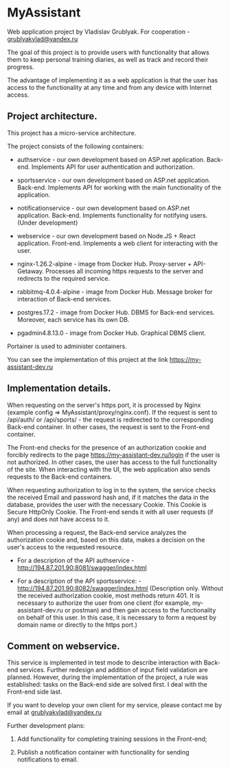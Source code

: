# MyAssistant

Web application project by Vladislav Grublyak. For cooperation - grublyakvlad@yandex.ru

The goal of this project is to provide users with functionality that allows them to keep personal training diaries, as well as track and record their progress.

The advantage of implementing it as a web application is that the user has access to the functionality at any time and from any device with Internet access.

## Project architecture.

This project has a micro-service architecture.

The project consists of the following containers:

- authservice - our own development based on ASP.net application. Back-end. Implements API for user authentication and authorization.

- sportsservice - our own development based on ASP.net application. Back-end. Implements API for working with the main functionality of the application.

- notificationservice - our own development based on ASP.net application. Back-end. Implements functionality for notifying users. (Under development)

- webservice - our own development based on Node.JS + React application. Front-end. Implements a web client for interacting with the user.

- nginx-1.26.2-alpine - image from Docker Hub. Proxy-server + API-Getaway. Processes all incoming https requests to the server and redirects to the required service.

- rabbitmq-4.0.4-alpine - image from Docker Hub. Message broker for interaction of Back-end services.

- postgres.17.2 - image from Docker Hub. DBMS for Back-end services. Moreover, each service has its own DB.

- pgadmin4.8.13.0 - image from Docker Hub. Graphical DBMS client.

Portainer is used to administer containers.

  
You can see the implementation of this project at the link https://my-assistant-dev.ru
  
## Implementation details.

When requesting on the server's https port, it is processed by Nginx (example config => MyAssistant/proxy/nginx.conf). If the request is sent to /api/auth/ or /api/sports/ - the request is redirected to the corresponding Back-end container. In other cases, the request is sent to the Front-end container.

The Front-end checks for the presence of an authorization cookie and forcibly redirects to the page https://my-assistant-dev.ru/login if the user is not authorized. In other cases, the user has access to the full functionality of the site. When interacting with the UI, the web application also sends requests to the Back-end containers.

When requesting authorization to log in to the system, the service checks the received Email and password hash and, if it matches the data in the database, provides the user with the necessary Cookie. This Cookie is Secure HttpOnly Cookie. The Front-end sends it with all user requests (if any) and does not have access to it.

When processing a request, the Back-end service analyzes the authorization cookie and, based on this data, makes a decision on the user's access to the requested resource. 

- For a description of the API authservice - http://194.87.201.90:8081/swagger/index.html

- For a description of the API sportsservice: - http://194.87.201.90:8082/swagger/index.html (Description only. Without the received authorization cookie, most methods return 401. It is necessary to authorize the user from one client (for example, my-assistant-dev.ru or postman) and then gain access to the functionality on behalf of this user. In this case, it is necessary to form a request by domain name or directly to the https port.)  

## Comment on webservice.

This service is implemented in test mode to describe interaction with Back-end services. Further redesign and addition of input field validation are planned. However, during the implementation of the project, a rule was established: tasks on the Back-end side are solved first. I deal with the Front-end side last.

If you want to develop your own client for my service, please contact me by email at grublyakvlad@yandex.ru

Further development plans:

1. Add functionality for completing training sessions in the Front-end;

2. Publish a notification container with functionality for sending notifications to email.